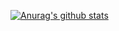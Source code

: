 [![Anurag's github stats](https://github-readme-stats.vercel.app/api?username=HpBoss&show_icons=true&theme=merko)](https://github.com/anuraghazra/github-readme-stats)

<!--
**HpBoss/HpBoss** is a ✨ _special_ ✨ repository because its `README.md` (this file) appears on your GitHub profile.

Here are some ideas to get you started:

- 🔭 I’m currently working on ...
- 🌱 I’m currently learning ...
- 👯 I’m looking to collaborate on ...
- 🤔 I’m looking for help with ...
- 💬 Ask me about ...
- 📫 How to reach me: ...
- 😄 Pronouns: ...
- ⚡ Fun fact: ...
-->
